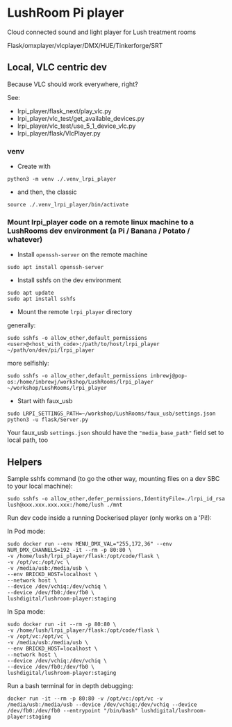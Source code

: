 # LushRoom Pi player

Cloud connected sound and light player for Lush treatment rooms

Flask/omxplayer/vlcplayer/DMX/HUE/Tinkerforge/SRT

## Local, VLC centric dev

Because VLC should work everywhere, right?

See:

- lrpi_player/flask_next/play_vlc.py
- lrpi_player/vlc_test/get_available_devices.py
- lrpi_player/vlc_test/use_5_1_device_vlc.py
- lrpi_player/flask/VlcPlayer.py

### venv

- Create with

```
python3 -m venv ./.venv_lrpi_player
```

- and then, the classic

```
source ./.venv_lrpi_player/bin/activate
```

### Mount lrpi_player code on a remote linux machine to a LushRooms dev environment (a Pi / Banana / Potato / whatever)

- Install `openssh-server` on the remote machine

```
sudo apt install openssh-server
```

- Install sshfs on the dev environment

```
sudo apt update
sudo apt install sshfs
```

- Mount the remote `lrpi_player` directory

generally:

```
sudo sshfs -o allow_other,default_permissions <user>@<host_with_code>:/path/to/host/lrpi_player ~/path/on/dev/pi/lrpi_player
```

more selfishly:

```
sudo sshfs -o allow_other,default_permissions inbrewj@pop-os:/home/inbrewj/workshop/LushRooms/lrpi_player ~/workshop/LushRooms/lrpi_player
```

- Start with faux_usb

```
sudo LRPI_SETTINGS_PATH=~/workshop/LushRooms/faux_usb/settings.json python3 -u flask/Server.py
```

Your faux_usb `settings.json` should have the `"media_base_path"` field set to local path, too

## Helpers

Sample sshfs command (to go the other way, mounting files on a dev SBC to your local machine):

```
sudo sshfs -o allow_other,defer_permissions,IdentityFile=./lrpi_id_rsa lush@xxx.xxx.xxx.xxx:/home/lush ./mnt
```

Run dev code inside a running Dockerised player (only works on a 'Pi!):

In Pod mode:

```
sudo docker run --env MENU_DMX_VAL="255,172,36" --env NUM_DMX_CHANNELS=192 -it --rm -p 80:80 \
-v /home/lush/lrpi_player/flask:/opt/code/flask \
-v /opt/vc:/opt/vc \
-v /media/usb:/media/usb \
--env BRICKD_HOST=localhost \
--network host \
--device /dev/vchiq:/dev/vchiq \
--device /dev/fb0:/dev/fb0 \
lushdigital/lushroom-player:staging
```

In Spa mode:

```
sudo docker run -it --rm -p 80:80 \
-v /home/lush/lrpi_player/flask:/opt/code/flask \
-v /opt/vc:/opt/vc \
-v /media/usb:/media/usb \
--env BRICKD_HOST=localhost \
--network host \
--device /dev/vchiq:/dev/vchiq \
--device /dev/fb0:/dev/fb0 \
lushdigital/lushroom-player:staging
```

Run a bash terminal for in depth debugging:

```
docker run -it --rm -p 80:80 -v /opt/vc:/opt/vc -v /media/usb:/media/usb --device /dev/vchiq:/dev/vchiq --device /dev/fb0:/dev/fb0 --entrypoint "/bin/bash" lushdigital/lushroom-player:staging

```
